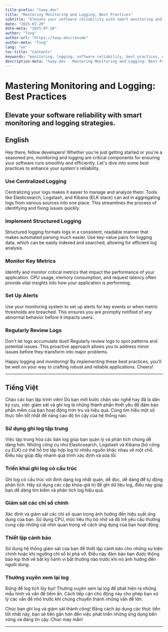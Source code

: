 ```yaml
---
title-prefix: "tway.dev"
title: "Mastering Monitoring and Logging: Best Practices"
subtitle: "Elevate your software reliability with smart monitoring and logging strategies."
date: "2025-07-20"
date-meta: "2025-07-20"
author: "Tung"
author-url: "https://tway.dev/resume"
author-meta: "Tung"
lang: "en"
toc-title: "Contents"
keywords: "monitoring, logging, software reliability, best practices, devops"
description-meta: "tway.dev - Mastering Monitoring and Logging: Best Practices - Elevate your software reliability with smart monitoring and logging strategies."
---
```


# Mastering Monitoring and Logging: Best Practices
## Elevate your software reliability with smart monitoring and logging strategies.

## English
Hey there, fellow developers! Whether you're just getting started or you're a seasoned pro, monitoring and logging are critical components for ensuring your software runs smoothly and efficiently. Let's dive into some best practices to enhance your system's reliability.

### Use Centralized Logging
Centralizing your logs makes it easier to manage and analyze them. Tools like Elasticsearch, Logstash, and Kibana (ELK stack) can aid in aggregating logs from various sources into one place. This streamlines the process of identifying and fixing issues quickly.

### Implement Structured Logging
Structured logging formats logs in a consistent, readable manner that makes automated parsing much easier. Use key-value pairs for logging data, which can be easily indexed and searched, allowing for efficient log analysis.

### Monitor Key Metrics
Identify and monitor critical metrics that impact the performance of your application. CPU usage, memory consumption, and request latency often provide vital insights into how your application is performing.

### Set Up Alerts
Use your monitoring system to set up alerts for key events or when metric thresholds are breached. This ensures you are promptly notified of any abnormal behavior before it impacts users.

### Regularly Review Logs
Don't let logs accumulate dust! Regularly review logs to spot patterns and potential issues. This proactive approach allows you to address minor issues before they transform into major problems.

Happy logging and monitoring! By implementing these best practices, you'll be well on your way to crafting robust and reliable applications. Cheers!

---

## Tiếng Việt
Chào các bạn lập trình viên! Dù bạn mới bước chân vào nghề hay đã là dân kỳ cựu, việc giám sát và ghi log là những thành phần thiết yếu để đảm bảo phần mềm của bạn hoạt động trơn tru và hiệu quả. Cùng tìm hiểu một số thực tiễn tốt nhất để nâng cao độ tin cậy của hệ thống nào.

### Sử dụng ghi log tập trung
Việc tập trung hóa các bản log giúp bạn quản lý và phân tích chúng dễ dàng hơn. Những công cụ như Elasticsearch, Logstash và Kibana (bộ công cụ ELK) có thể hỗ trợ tập hợp log từ nhiều nguồn khác nhau về một chỗ. Điều này giúp đẩy nhanh quá trình xác định và sửa lỗi.

### Triển khai ghi log có cấu trúc
Ghi log có cấu trúc với định dạng log nhất quán, dễ đọc, dễ dàng để tự động phân tích. Hãy sử dụng các cặp khóa-giá trị để ghi dữ liệu log, điều này giúp bạn dễ dàng tìm kiếm và phân tích log hiệu quả.

### Giám sát các chỉ số chính
Xác định và giám sát các chỉ số quan trọng ảnh hưởng đến hiệu suất ứng dụng của bạn. Sử dụng CPU, mức tiêu thụ bộ nhớ và độ trễ yêu cầu thường cung cấp những cái nhìn quan trọng về cách ứng dụng của bạn hoạt động.

### Thiết lập cảnh báo
Sử dụng hệ thống giám sát của bạn để thiết lập cảnh báo cho những sự kiện chính hoặc khi ngưỡng chỉ số bị phá vỡ. Điều này đảm bảo bạn được thông báo kịp thời về bất kỳ hành vi bất thường nào trước khi nó ảnh hưởng đến người dùng.

### Thường xuyên xem lại log
Đừng để log tích lũy bụi! Thường xuyên xem lại log để phát hiện ra những mẫu hình và vấn đề tiềm ẩn. Cách tiếp cận chủ động này cho phép bạn xử lý các vấn đề nhỏ trước khi chúng chuyển thành những vấn đề lớn.

Chúc bạn ghi log và giám sát thành công! Bằng cách áp dụng các thực tiễn tốt nhất này, bạn sẽ tiến gần hơn đến việc phát triển những ứng dụng bền vững và đáng tin cậy. Chúc may mắn!

---